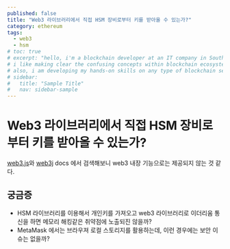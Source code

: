 ```yaml
---
published: false
title: "Web3 라이브러리에서 직접 HSM 장비로부터 키를 받아올 수 있는가?"
category: ethereum
tags:
  - web3
  - hsm
# toc: true
# excerpt: "hello, i'm a blockchain developer at an IT company in South Korea.
# i like making clear the confusing concepts within blockchain ecosystem.
# also, i am developing my hands-on skills on any type of blockchain service."
# sidebar:
#   title: "Sample Title"
#   nav: sidebar-sample
---
```


# Web3 라이브러리에서 직접 HSM 장비로부터 키를 받아올 수 있는가?

[web3.js](https://web3js.readthedocs.io/)와 [web3j](https://docs.web3j.io/) docs 에서 검색해보니 web3 내장 기능으로는 제공되지 않는 것 같다.

## 궁금증

* HSM 라이브러리를 이용해서 개인키를 가져오고 web3 라이브러리로 이더리움 통신을 하면 메모리 해킹같은 취약점에 노출되진 않을까?
* MetaMask 에서는 브라우져 로컬 스토리지를 활용하는데, 이런 경우에는 보안 이슈는 없을까?